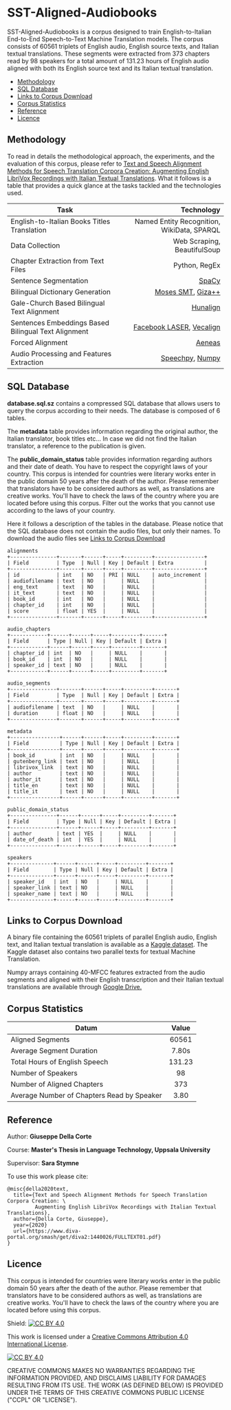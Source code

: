 # SST-Aligned-Audiobooks
SST-Aligned-Audiobooks is a corpus designed to train English-to-Italian End-to-End Speech-to-Text Machine Translation models. The corpus consists of 60561 triplets of English audio, English source texts, and Italian textual translations. These segments were extracted from 373 chapters read by 98 speakers for a total amount of 131.23 hours of English audio aligned with both its English source text and its Italian textual translation.

  * [Methodology](#methodology)
  * [SQL Database](#sql-database)
  * [Links to Corpus Download](#links-to-corpus-download)
  * [Corpus Statistics](#corpus-statistics)
  * [Reference](#reference)
  * [Licence](#licence)

## Methodology
To read in details the methodological approach, the experiments, and the evaluation of this corpus, please refer to <a href="https://www.diva-portal.org/smash/get/diva2:1440026/FULLTEXT01.pdf">Text and Speech Alignment Methods for Speech Translation Corpora Creation: Augmenting English LibriVox Recordings with Italian Textual Translations</a>. What it follows is a table that provides a quick glance at the tasks tackled and the technologies used. 

| Task | Technology|
| ------------- | ---: |
| English-to-Italian Books Titles Translation | Named Entity Recognition, WikiData, SPARQL| 
| Data Collection | Web Scraping, BeautifulSoup|
| Chapter Extraction from Text Files| Python, RegEx|
| Sentence Segmentation | <a href="https://spacy.io/">SpaCy</a>|
| Bilingual Dictionary Generation| <a href="www.statmt.org/moses/">Moses SMT</a>, <a href="https://github.com/moses-smt/giza-pp">Giza++</a>|
| Gale-Church Based Bilingual Text Alignment | <a href="https://github.com/danielvarga/hunalignHunalign">Hunalign</a> |
| Sentences Embeddings Based Bilingual Text Alignment | <a href="https://github.com/facebookresearch/LASER">Facebook LASER</a>, <a href="https://github.com/thompsonb/vecalign">Vecalign |
| Forced Alignment | <a href="https://github.com/readbeyond/aeneas">Aeneas</a> |
| Audio Processing and Features Extraction | <a href="https://github.com/astorfi/speechpy">Speechpy</a>, <a href="https://numpy.org/">Numpy</a> |

## SQL Database
**database.sql.sz** contains a compressed SQL database that allows users to query the corpus according to their needs.
The database is composed of 6 tables.

The **metadata** table provides information regarding the original author, the Italian translator, book titles etc...
In case we did not find the Italian translator, a reference to the publication is given. 

The **public_domain_status** table provides information  regarding authors and their date of death. 
You have to respect the copyright laws of your country. This corpus is intended for countries were literary works enter in the public domain 50 years after the death of the author. Please remember that translators have to be considered authors as well, as translations are creative works. You'll have
to check the laws of the country where you are located before using this corpus. Filter out the works that you cannot use according to the laws of your country.

Here it follows a description of the tables in the database. Please notice that the SQL database does not contain the audio files, but only their names.
To download the audio files see [Links to Corpus Download](#links-to-corpus-download)

```
alignments
+---------------+-------+------+-----+---------+----------------+
| Field         | Type  | Null | Key | Default | Extra          |
+---------------+-------+------+-----+---------+----------------+
| id            | int   | NO   | PRI | NULL    | auto_increment |
| audiofilename | text  | NO   |     | NULL    |                |
| eng_text      | text  | NO   |     | NULL    |                |
| it_text       | text  | NO   |     | NULL    |                |
| book_id       | int   | NO   |     | NULL    |                |
| chapter_id    | int   | NO   |     | NULL    |                |
| score         | float | YES  |     | NULL    |                |
+---------------+-------+------+-----+---------+----------------+

audio_chapters
+------------+------+------+-----+---------+-------+
| Field      | Type | Null | Key | Default | Extra |
+------------+------+------+-----+---------+-------+
| chapter_id | int  | NO   |     | NULL    |       |
| book_id    | int  | NO   |     | NULL    |       |
| speaker_id | text | NO   |     | NULL    |       |
+------------+------+------+-----+---------+-------+

audio_segments
+---------------+-------+------+-----+---------+-------+
| Field         | Type  | Null | Key | Default | Extra |
+---------------+-------+------+-----+---------+-------+
| audiofilename | text  | NO   |     | NULL    |       |
| duration      | float | NO   |     | NULL    |       |
+---------------+-------+------+-----+---------+-------+

metadata
+----------------+------+------+-----+---------+-------+
| Field          | Type | Null | Key | Default | Extra |
+----------------+------+------+-----+---------+-------+
| book_id        | int  | NO   |     | NULL    |       |
| gutenberg_link | text | NO   |     | NULL    |       |
| librivox_link  | text | NO   |     | NULL    |       |
| author         | text | NO   |     | NULL    |       |
| author_it      | text | NO   |     | NULL    |       |
| title_en       | text | NO   |     | NULL    |       |
| title_it       | text | NO   |     | NULL    |       |
+----------------+------+------+-----+---------+-------+

public_domain_status
+---------------+------+------+-----+---------+-------+
| Field         | Type | Null | Key | Default | Extra |
+---------------+------+------+-----+---------+-------+
| author        | text | YES  |     | NULL    |       |
| date_of_death | int  | YES  |     | NULL    |       |
+---------------+------+------+-----+---------+-------+

speakers
+--------------+------+------+-----+---------+-------+
| Field        | Type | Null | Key | Default | Extra |
+--------------+------+------+-----+---------+-------+
| speaker_id   | int  | NO   |     | NULL    |       |
| speaker_link | text | NO   |     | NULL    |       |
| speaker_name | text | NO   |     | NULL    |       |
+--------------+------+------+-----+---------+-------+
```



## Links to Corpus Download
A binary file containing the 60561 triplets of parallel English audio, English text, and Italian textual translation is available as a <a href="https://www.kaggle.com/giuseppedellacorte/stt-aligned-audiobooks-en-it/">Kaggle dataset</a>. The Kaggle dataset also contains two parallel texts for textual Machine Translation.

Numpy arrays containing 40-MFCC features extracted from the audio segments and aligned with their English transcription and their Italian textual translations are available through <a href="https://drive.google.com/file/d/19bpKRnIGwZU1bbFURSNCbi95xO8-xdk-/view?usp=sharing">Google Drive.</a>

## Corpus Statistics 

| Datum | Value |
| ------------- | :---: |
| Aligned Segments | 60561 |
| Average Segment Duration | 7.80s |
| Total Hours of English Speech | 131.23 |
| Number of Speakers | 98 |
| Number of Aligned Chapters | 373 |
| Average Number of Chapters Read by Speaker | 3.80 |

## Reference

Author: **Giuseppe Della Corte**

Course: **Master's Thesis in Language Technology, Uppsala University**

Supervisor: **Sara Stymne**

To use this work please cite:

```
@misc{della2020text,
  title={Text and Speech Alignment Methods for Speech Translation Corpora Creation: \
         Augmenting English LibriVox Recordings with Italian Textual Translations},
  author={Della Corte, Giuseppe},
  year={2020}
  url={https://www.diva-portal.org/smash/get/diva2:1440026/FULLTEXT01.pdf} 
}
```
## Licence

This corpus is intended for countries were literary works enter in the public domain 50 years after the death of the author. Please remember that translators have to be considered authors as well, as translations are creative works. You'll have
to check the laws of the country where you are located before using this corpus.

Shield: [![CC BY 4.0][cc-by-shield]][cc-by]

This work is licensed under a [Creative Commons Attribution 4.0 International
License][cc-by].

[![CC BY 4.0][cc-by-image]][cc-by]

[cc-by]: http://creativecommons.org/licenses/by/4.0/
[cc-by-image]: https://i.creativecommons.org/l/by/4.0/88x31.png
[cc-by-shield]: https://img.shields.io/badge/License-CC%20BY%204.0-lightgrey.svg

CREATIVE COMMONS MAKES NO WARRANTIES REGARDING THE INFORMATION PROVIDED, AND DISCLAIMS LIABILITY FOR DAMAGES RESULTING FROM ITS USE. THE WORK (AS DEFINED BELOW) IS PROVIDED UNDER THE TERMS OF THIS CREATIVE COMMONS PUBLIC LICENSE ("CCPL" OR "LICENSE").
